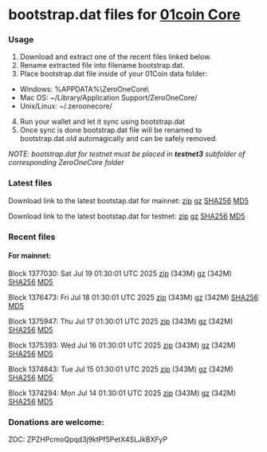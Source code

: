 # bootstrap.dat files for [01coin Core](https://01coin.io)

### Usage

1. Download and extract one of the recent files linked below.
2. Rename extracted file into filename bootstrap.dat.
3. Place bootstrap.dat file inside of your 01Coin data folder:
 - Windows: %APPDATA%\ZeroOneCore\
 - Mac OS: ~/Library/Application Support/ZeroOneCore/
 - Unix/Linux: ~/.zeroonecore/
4. Run your wallet and let it sync using bootstrap.dat
5. Once sync is done bootstrap.dat file will be renamed to bootstrap.dat.old automagically and can be safely removed.

_NOTE: bootstrap.dat for testnet must be placed in **testnet3** subfolder of corresponding ZeroOneCore folder_

### Latest files
Download link to the latest bootstap.dat for mainnet: [zip](https://files.01coin.io/mainnet/bootstrap.dat.zip) [gz](https://files.01coin.io/mainnet/bootstrap.dat.tar.gz) [SHA256](https://files.01coin.io/mainnet/sha256.txt) [MD5](https://files.01coin.io/mainnet/md5.txt)

Download link to the latest bootstap.dat for testnet: [zip](https://files.01coin.io/testnet/bootstrap.dat.zip) [gz](https://files.01coin.io/testnet/bootstrap.dat.tar.gz) [SHA256](https://files.01coin.io/testnet/sha256.txt) [MD5](https://files.01coin.io/testnet/md5.txt)

### Recent files

#### For mainnet:

Block 1377030: Sat Jul 19 01:30:01 UTC 2025 [zip](https://files.01coin.io/mainnet/2025-07-19/bootstrap.dat.zip) (343M) [gz](https://files.01coin.io/mainnet/2025-07-19/bootstrap.dat.tar.gz) (342M) [SHA256](https://files.01coin.io/mainnet/2025-07-19/sha256.txt) [MD5](https://files.01coin.io/mainnet/2025-07-19/md5.txt)

Block 1376473: Fri Jul 18 01:30:01 UTC 2025 [zip](https://files.01coin.io/mainnet/2025-07-18/bootstrap.dat.zip) (343M) [gz](https://files.01coin.io/mainnet/2025-07-18/bootstrap.dat.tar.gz) (342M) [SHA256](https://files.01coin.io/mainnet/2025-07-18/sha256.txt) [MD5](https://files.01coin.io/mainnet/2025-07-18/md5.txt)

Block 1375947: Thu Jul 17 01:30:01 UTC 2025 [zip](https://files.01coin.io/mainnet/2025-07-17/bootstrap.dat.zip) (343M) [gz](https://files.01coin.io/mainnet/2025-07-17/bootstrap.dat.tar.gz) (342M) [SHA256](https://files.01coin.io/mainnet/2025-07-17/sha256.txt) [MD5](https://files.01coin.io/mainnet/2025-07-17/md5.txt)

Block 1375393: Wed Jul 16 01:30:01 UTC 2025 [zip](https://files.01coin.io/mainnet/2025-07-16/bootstrap.dat.zip) (343M) [gz](https://files.01coin.io/mainnet/2025-07-16/bootstrap.dat.tar.gz) (342M) [SHA256](https://files.01coin.io/mainnet/2025-07-16/sha256.txt) [MD5](https://files.01coin.io/mainnet/2025-07-16/md5.txt)

Block 1374843: Tue Jul 15 01:30:01 UTC 2025 [zip](https://files.01coin.io/mainnet/2025-07-15/bootstrap.dat.zip) (343M) [gz](https://files.01coin.io/mainnet/2025-07-15/bootstrap.dat.tar.gz) (342M) [SHA256](https://files.01coin.io/mainnet/2025-07-15/sha256.txt) [MD5](https://files.01coin.io/mainnet/2025-07-15/md5.txt)

Block 1374294: Mon Jul 14 01:30:01 UTC 2025 [zip](https://files.01coin.io/mainnet/2025-07-14/bootstrap.dat.zip) (343M) [gz](https://files.01coin.io/mainnet/2025-07-14/bootstrap.dat.tar.gz) (342M) [SHA256](https://files.01coin.io/mainnet/2025-07-14/sha256.txt) [MD5](https://files.01coin.io/mainnet/2025-07-14/md5.txt)


### Donations are welcome:

ZOC: ZPZHPcmoQpqd3j9ktPf5PetX4SLJkBXFyP
